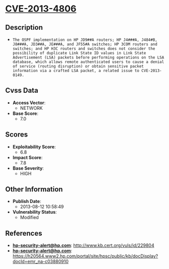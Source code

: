 
# [CVE-2013-4806](http://www.kb.cert.org/vuls/id/229804)

## Description

- `The OSPF implementation on HP JD9##A routers; HP J4###A, J484#B, J8###A, JD3##A, JE###A, and JF55#A switches; HP 3COM routers and switches; and HP H3C routers and switches does not consider the possibility of duplicate Link State ID values in Link State Advertisement (LSA) packets before performing operations on the LSA database, which allows remote authenticated users to cause a denial of service (routing disruption) or obtain sensitive packet information via a crafted LSA packet, a related issue to CVE-2013-0149.`

## Cvss Data

- **Access Vector**:
  - NETWORK
- **Base Score**:
  - 7.0

## Scores

- **Exploitability Score**:
  - 6.8
- **Impact Score**:
  - 7.8
- **Base Severity**:
  - HIGH

## Other Information

- **Publish Date**:
  - 2013-08-12 10:58:49
- **Vulnerability Status**:
  - Modified

## References

- **hp-security-alert@hp.com**: http://www.kb.cert.org/vuls/id/229804
- **hp-security-alert@hp.com**: https://h20564.www2.hp.com/portal/site/hpsc/public/kb/docDisplay?docId=emr_na-c03880910
